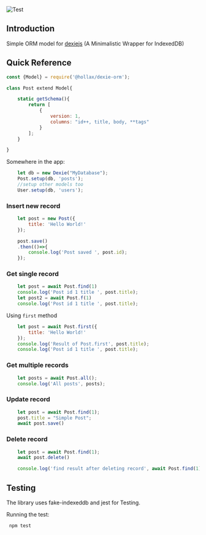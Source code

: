 ![Test](https://github.com/github/docs/actions/workflows/test.yml/badge.svg)

## Introduction

Simple ORM model for [dexiejs](https://dexie.org/) (A Minimalistic Wrapper for IndexedDB)
## Quick Reference

```javascript
const {Model} = require('@hollax/dexie-orm');

class Post extend Model{

    static getSchema(){
        return [
            {
                version: 1,
                columns: "id++, title, body, **tags"
            }
        ];
    }

}

```

Somewhere in the app:

```javascript
    let db = new Dexie("MyDatabase");
    Post.setup(db, 'posts');
    //setup other models too
    User.setup(db, 'users');

```

### Insert new record

```javascript
    let post = new Post({
        title: 'Hello World!'
    });

    post.save()
    .then(()=>{
        console.log('Post saved ', post.id);
    });
```

### Get single record

```javascript
    let post = await Post.find(1)
    console.log('Post id 1 title ', post.title);
    let post2 = await Post.f(1)
    console.log('Post id 1 title ', post.title);

```

Using `first` method

```javascript
    let post = await Post.first({
        title: 'Hello World!'
    });
    console.log('Result of Post.first', post.title);
    console.log('Post id 1 title ', post.title);

```

### Get multiple records
```javascript
    let posts = await Post.all();
    console.log('All posts', posts);

```

### Update record

```javascript
    let post = await Post.find(1);
    post.title = "Simple Post";
    await post.save()

```

### Delete record

```javascript
    let post = await Post.find(1);
    await post.delete()

    console.log('find result after deleting record', await Post.find(1))

```

## Testing

The library uses fake-indexeddb and jest for Testing.

Running the test:
```javascript
 npm test

```